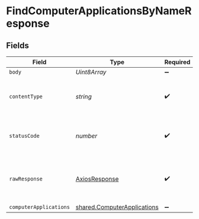 # FindComputerApplicationsByNameResponse


## Fields

| Field                                                                             | Type                                                                              | Required                                                                          | Description                                                                       |
| --------------------------------------------------------------------------------- | --------------------------------------------------------------------------------- | --------------------------------------------------------------------------------- | --------------------------------------------------------------------------------- |
| `body`                                                                            | *Uint8Array*                                                                      | :heavy_minus_sign:                                                                | N/A                                                                               |
| `contentType`                                                                     | *string*                                                                          | :heavy_check_mark:                                                                | HTTP response content type for this operation                                     |
| `statusCode`                                                                      | *number*                                                                          | :heavy_check_mark:                                                                | HTTP response status code for this operation                                      |
| `rawResponse`                                                                     | [AxiosResponse](https://axios-http.com/docs/res_schema)                           | :heavy_check_mark:                                                                | Raw HTTP response; suitable for custom response parsing                           |
| `computerApplications`                                                            | [shared.ComputerApplications](../../../sdk/models/shared/computerapplications.md) | :heavy_minus_sign:                                                                | OK                                                                                |